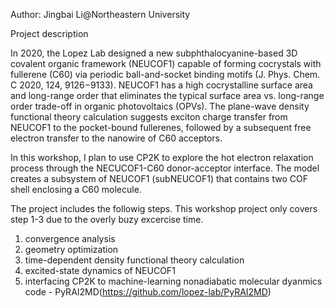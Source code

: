 Author: Jingbai Li@Northeastern University

Project description

In 2020, the Lopez Lab designed a new subphthalocyanine-based 3D 
covalent organic framework (NEUCOF1) capable of forming cocrystals 
with fullerene (C60) via periodic ball-and-socket binding motifs 
(J. Phys. Chem. C 2020, 124, 9126−9133). NEUCOF1 has a high 
cocrystalline surface area and long-range order that eliminates 
the typical surface area vs. long-range order trade-off in organic 
photovoltaics (OPVs). The plane-wave density functional theory 
calculation suggests exciton charge transfer from NEUCOF1 to the 
pocket-bound fullerenes, followed by a subsequent free electron 
transfer to the nanowire of C60 acceptors. 

In this workshop, I plan to use CP2K to explore the hot electron 
relaxation process through the NECUCOF1-C60 donor-acceptor interface.
The model creates a subsystem of NEUCOF1 (subNEUCOF1) that contains 
two COF shell enclosing a C60 molecule. 

The project includes the followig steps. This workshop project only covers
step 1-3 due to the overly buzy excercise time.

1. convergence analysis
2. geometry optimization
3. time-dependent density functional theory calculation
4. excited-state dynamics of NEUCOF1
5. interfacing CP2K to machine-learning nonadiabatic molecular dyanmics
   code - PyRAI2MD(https://github.com/lopez-lab/PyRAI2MD)
